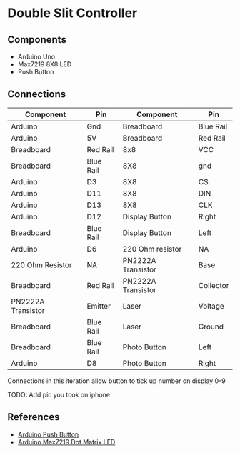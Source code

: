 # Double Slit Controller

## Components 

- Arduino Uno
- Max7219 8X8 LED
- Push Button

## Connections

| Component | Pin | Component | Pin |
| --- | --- | --- | --- |
| Arduino | Gnd | Breadboard | Blue Rail |
| Arduino | 5V | Breadboard | Red Rail |
| Breadboard | Red Rail | 8x8 | VCC |
| Breadboard | Blue Rail | 8X8 | gnd |
| Arduino | D3 | 8X8 | CS |
| Arduino | D11 | 8X8 | DIN | 
| Arduino | D13 | 8X8 | CLK |
| Arduino | D12 | Display Button | Right |
| Breadboard | Blue Rail | Display Button | Left |
| Arduino | D6 | 220 Ohm resistor | NA |
| 220 Ohm Resistor | NA | PN2222A Transistor | Base | 
| Breadboard | Red Rail | PN2222A Transistor | Collector | 
| PN2222A Transistor | Emitter | Laser | Voltage | 
| Breadboard | Blue Rail | Laser | Ground |
| Breadboard | Blue Rail | Photo Button | Left | 
| Arduino | D8 | Photo Button | Right |
Connections in this iteration allow button to tick up number on display 0-9

TODO: Add pic you took on iphone 


## References

- [Arduino Push Button](https://roboticsbackend.com/arduino-push-button-tutorial/)
- [Arduino Max7219 Dot Matrix LED](https://www.makerguides.com/max7219-led-dot-matrix-display-arduino-tutorial/)
